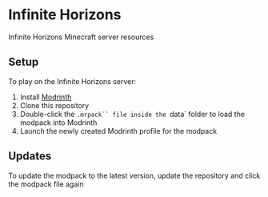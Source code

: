 # Infinite Horizons
Infinite Horizons Minecraft server resources


## Setup
To play on the Infinite Horizons server:
1. Install [Modrinth](https://modrinth.com/)
2. Clone this repository
3. Double-click the `.mrpack`` file inside the `data` folder to load the modpack into Modrinth
4. Launch the newly created Modrinth profile for the modpack

## Updates
To update the modpack to the latest version, update the repository and click the modpack file again

